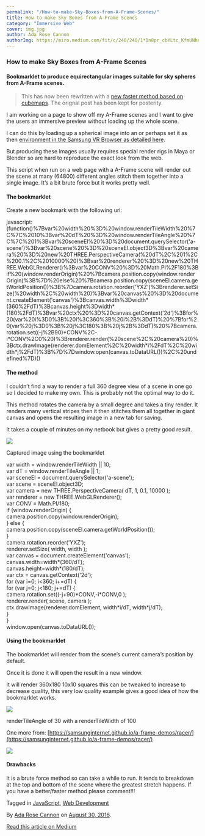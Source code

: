 ```yaml
---
permalink: "/How-to-make-Sky-Boxes-from-A-Frame-Scenes/"
title: How to make Sky Boxes from A-Frame Scenes
category: "Immersive Web"
cover: img.jpg
author: Ada Rose Cannon
authorImg: https://miro.medium.com/fit/c/240/240/1*Dn8pr_cbYLtc_KfmUNhnBA.png
---
```


### How to make Sky Boxes from A-Frame Scenes

#### Bookmarklet to produce equirectangular images suitable for sky spheres from A-Frame scenes.

> This has now been rewritten with a [new faster method based on cubemaps](https://gist.github.com/AdaRoseEdwards/f6b96e4ea44c0201bc72879da62e633a). The orignal post has been kept for posterity.

I am working on a page to show off my A-Frame scenes and I want to give the users an immersive preview without loading up the whole scene.

I can do this by loading up a spherical image into an <a-sky> or perhaps set it as then [environment in the Samsung VR Browser as detailed here](https://medium.com/samsung-internet-dev/control-the-world-with-the-skybox-api-6e8ca213f171#.buwuqrgun).

But producing these images usually requires special render rigs in Maya or Blender so are hard to reproduce the exact look from the web.

This script when run on a web page with a A-Frame scene will render out the scene at many (64800) different angles stitch them together into a single image. It’s a bit brute force but it works pretty well.

#### The bookmarklet

Create a new bookmark with the following url:

javascript:(function()%7Bvar%20width%20%3D%20window.renderTileWidth%20%7C%7C%2010%3Bvar%20dT%20%3D%20window.renderTileAngle%20%7C%7C%201%3Bvar%20sceneEl%20%3D%20document.querySelector('a-scene')%3Bvar%20scene%20%3D%20sceneEl.object3D%3Bvar%20camera%20%3D%20new%20THREE.PerspectiveCamera(%20dT%2C%201%2C%200.1%2C%2010000%20)%3Bvar%20renderer%20%3D%20new%20THREE.WebGLRenderer()%3Bvar%20CONV%20%3D%20Math.PI%2F180%3Bif%20(window.renderOrigin)%20%7Bcamera.position.copy(window.renderOrigin)%3B%7D%20else%20%7Bcamera.position.copy(sceneEl.camera.getWorldPosition())%3B%7Dcamera.rotation.reorder('YXZ')%3Brenderer.setSize(%20width%2C%20width%20)%3Bvar%20canvas%20%3D%20document.createElement('canvas')%3Bcanvas.width%3Dwidth*(360%2FdT)%3Bcanvas.height%3Dwidth*(180%2FdT)%3Bvar%20ctx%20%3D%20canvas.getContext('2d')%3Bfor%20(var%20i%3D0%3B%20i%3C360%3B%20i%2B%3DdT)%20%7Bfor%20(var%20j%3D0%3B%20j%3C180%3B%20j%2B%3DdT)%20%7Bcamera.rotation.set((-j%2B90)\*CONV%2C-i\*CONV%2C0%20)%3Brenderer.render(%20scene%2C%20camera%20)%3Bctx.drawImage(renderer.domElement%2C%20width\*i%2FdT%2C%20width\*j%2FdT)%3B%7D%7Dwindow.open(canvas.toDataURL())%2C%20undefined%7D)()

#### The method

I couldn’t find a way to render a full 360 degree view of a scene in one go so I decided to make my own. This is probably not the optimal way to do it.

This method rotates the camera by a small degree and takes a tiny render. It renders many vertical stripes then it then stitches them all together in giant canvas and opens the resulting image in a new tab for saving.

It takes a couple of minutes on my netbook but gives a pretty good result.

![](https://cdn-images-1.medium.com/max/800/1*yjs088kUfjy4WbZxBQ2IgA.png)

Captured image using the bookmarklet

var width = window.renderTileWidth || 10;  
var dT = window.renderTileAngle || 1;  
var sceneEl = document.querySelector('a-scene');  
var scene = sceneEl.object3D;  
var camera = new THREE.PerspectiveCamera( dT, 1, 0.1, 10000 );  
var renderer = new THREE.WebGLRenderer();  
var CONV = Math.PI/180;  
if (window.renderOrigin) {  
  camera.position.copy(window.renderOrigin);  
} else {  
  camera.position.copy(sceneEl.camera.getWorldPosition());  
}  
camera.rotation.reorder('YXZ');  
renderer.setSize( width, width );  
var canvas = document.createElement('canvas');  
canvas.width=width*(360/dT);  
canvas.height=width*(180/dT);  
var ctx = canvas.getContext('2d');  
for (var i=0; i<360; i+=dT) {  
  for (var j=0; j<180; j+=dT) {  
    camera.rotation.set((-j+90)\*CONV,-i\*CONV,0 );  
    renderer.render( scene, camera );  
    ctx.drawImage(renderer.domElement, width\*i/dT, width\*j/dT);  
  }  
}  
window.open(canvas.toDataURL());

#### Using the bookmarklet

The bookmarklet will render from the scene’s current camera’s position by default.

Once it is done it will open the result in a new window.

It will render 360x180 10x10 squares this can be tweaked to increase to decrease quality, this very low quality example gives a good idea of how the bookmarklet works.

![](https://cdn-images-1.medium.com/max/800/1*2qDUp1hwwTQAyPVqDAUSEQ.png)

renderTileAngle of 30 with a renderTileWidth of 100

One more from: [https://samsunginternet.github.io/a-frame-demos/racer/](https://samsunginternet.github.io/a-frame-demos/racer/)

![](https://cdn-images-1.medium.com/max/800/1*YwAtE8IMStwrrvaL4mTLqQ.png)

#### Drawbacks

It is a brute force method so can take a while to run. It tends to breakdown at the top and bottom of the scene where the greatest stretch happens. If you have a better/faster method please comment!!!

Tagged in [JavaScript](https://medium.com/tag/javascript), [Web Development](https://medium.com/tag/web-development)

By [Ada Rose Cannon](https://medium.com/@Lady_Ada_King) on [August 30, 2016](https://medium.com/p/e0c2965945aa).

[Read this article on Medium](https://medium.com/@Lady_Ada_King/a-frame-scene-to-equirectangular-image-e0c2965945aa)
